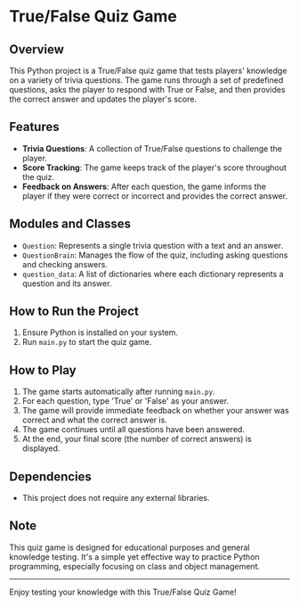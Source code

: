 # True/False Quiz Game

## Overview
This Python project is a True/False quiz game that tests players' knowledge on a variety of trivia questions. The game runs through a set of predefined questions, asks the player to respond with True or False, and then provides the correct answer and updates the player's score.

## Features
- **Trivia Questions**: A collection of True/False questions to challenge the player.
- **Score Tracking**: The game keeps track of the player's score throughout the quiz.
- **Feedback on Answers**: After each question, the game informs the player if they were correct or incorrect and provides the correct answer.

## Modules and Classes
- `Question`: Represents a single trivia question with a text and an answer.
- `QuestionBrain`: Manages the flow of the quiz, including asking questions and checking answers.
- `question_data`: A list of dictionaries where each dictionary represents a question and its answer.

## How to Run the Project
1. Ensure Python is installed on your system.
2. Run `main.py` to start the quiz game.

## How to Play
1. The game starts automatically after running `main.py`.
2. For each question, type 'True' or 'False' as your answer.
3. The game will provide immediate feedback on whether your answer was correct and what the correct answer is.
4. The game continues until all questions have been answered.
5. At the end, your final score (the number of correct answers) is displayed.

## Dependencies
- This project does not require any external libraries.

## Note
This quiz game is designed for educational purposes and general knowledge testing. It's a simple yet effective way to practice Python programming, especially focusing on class and object management.

---

Enjoy testing your knowledge with this True/False Quiz Game!